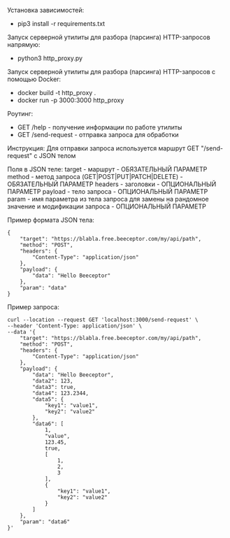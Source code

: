 Установка зависимостей:
- pip3 install -r requirements.txt

Запуск серверной утилиты для разбора (парсинга) HTTP-запросов напрямую:
- python3 http_proxy.py

Запуск серверной утилиты для разбора (парсинга) HTTP-запросов с помощью Docker:
- docker build -t http_proxy .
- docker run -p 3000:3000 http_proxy

Роутинг:
- GET /help - получение информации по работе утилиты
- GET /send-request - отправка запроса для обработки

Инструкция:
Для отправки запроса используется маршрут GET "/send-request" с JSON телом

Поля в JSON теле:
target - маршрут - ОБЯЗАТЕЛЬНЫЙ ПАРАМЕТР
method - метод запроса (GET|POST|PUT|PATCH|DELETE) - ОБЯЗАТЕЛЬНЫЙ ПАРАМЕТР
headers - заголовки - ОПЦИОНАЛЬНЫЙ ПАРАМЕТР
payload - тело запроса - ОПЦИОНАЛЬНЫЙ ПАРАМЕТР
param - имя параметра из тела запроса для замены на рандомное значение и модификации запроса - ОПЦИОНАЛЬНЫЙ ПАРАМЕТР

Пример формата JSON тела:
```
{
    "target": "https://blabla.free.beeceptor.com/my/api/path",
    "method": "POST",
    "headers": {
        "Content-Type": "application/json"
    },
    "payload": {
        "data": "Hello Beeceptor"
    },
    "param": "data"
}
```

Пример запроса:
```
curl --location --request GET 'localhost:3000/send-request' \
--header 'Content-Type: application/json' \
--data '{
    "target": "https://blabla.free.beeceptor.com/my/api/path",
    "method": "POST",
    "headers": {
        "Content-Type": "application/json"
    },
    "payload": {
        "data": "Hello Beeceptor",
        "data2": 123,
        "data3": true,
        "data4": 123.2344,
        "data5": {
            "key1": "value1",
            "key2": "value2"
        },
        "data6": [
            1,
            "value",
            123.45,
            true,
            [
                1,
                2,
                3
            ],
            {
                "key1": "value1",
                "key2": "value2"
            }
        ]
    },
    "param": "data6"
}'
```
